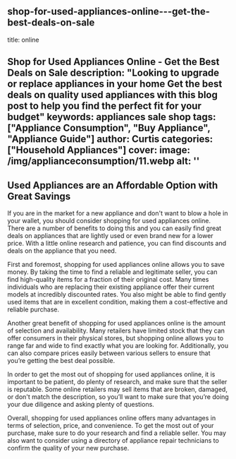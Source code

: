 
shop-for-used-appliances-online---get-the-best-deals-on-sale
---
title: online

Shop for Used Appliances Online - Get the Best Deals on Sale
description: "Looking to upgrade or replace appliances in your home Get the best deals on quality used appliances with this blog post to help you find the perfect fit for your budget"
keywords: appliances sale shop
tags: ["Appliance Consumption", "Buy Appliance", "Appliance Guide"]
author: Curtis
categories: ["Household Appliances"]
cover: 
 image: /img/applianceconsumption/11.webp
 alt: ''
---
## Used Appliances are an Affordable Option with Great Savings

If you are in the market for a new appliance and don't want to blow a hole in your wallet, you should consider shopping for used appliances online. There are a number of benefits to doing this and you can easily find great deals on appliances that are lightly used or even brand new for a lower price. With a little online research and patience, you can find discounts and deals on the appliance that you need. 

First and foremost, shopping for used appliances online allows you to save money. By taking the time to find a reliable and legitimate seller, you can find high-quality items for a fraction of their original cost. Many times individuals who are replacing their existing appliance offer their current models at incredibly discounted rates. You also might be able to find gently used items that are in excellent condition, making them a cost-effective and reliable purchase. 

Another great benefit of shopping for used appliances online is the amount of selection and availability. Many retailers have limited stock that they can offer consumers in their physical stores, but shopping online allows you to range far and wide to find exactly what you are looking for. Additionally, you can also compare prices easily between various sellers to ensure that you’re getting the best deal possible. 

In order to get the most out of shopping for used appliances online, it is important to be patient, do plenty of research, and make sure that the seller is reputable. Some online retailers may sell items that are broken, damaged, or don't match the description, so you’ll want to make sure that you’re doing your due diligence and asking plenty of questions. 

Overall, shopping for used appliances online offers many advantages in terms of selection, price, and convenience. To get the most out of your purchase, make sure to do your research and find a reliable seller. You may also want to consider using a directory of appliance repair technicians to confirm the quality of your new purchase.
